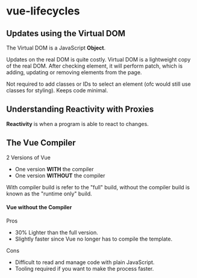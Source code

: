# vue-lifecycles

## Updates using the Virtual DOM
The Virtual DOM is a JavaScript __Object__. 

Updates on the real DOM is quite costly. Virtual DOM is a lightweight copy of the real DOM. After checking element, it will perform patch, which is adding, updating or removing elements from the page. 

Not required to add classes or IDs to select an element (ofc would still use classes for styling). Keeps code minimal. 

## Understanding Reactivity with Proxies
__Reactivity__ is when a program is able to react to changes. 

## The Vue Compiler
2 Versions of Vue
- One version __WITH__ the compiler
- One version __WITHOUT__ the compiler

With compiler build is refer to the "full" build, without the compiler build is known as the "runtime only" build. 

#### Vue without the Compiler
Pros
- 30% Lighter than the full version.
- Slightly faster since Vue no longer has to compile the template. 

Cons
- Difficult to read and manage code with plain JavaScript. 
- Tooling required if you want to make the process faster. 